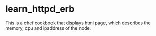 # learn_httpd_erb
This is a chef cookbook that displays html page, which describes the memory, cpu and ipaddress of the node.
